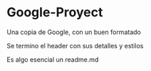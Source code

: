 # Google-Proyect
Una copia de Google, con un buen formatado

Se termino el header con sus detalles y estilos

Es algo esencial un readme.md
